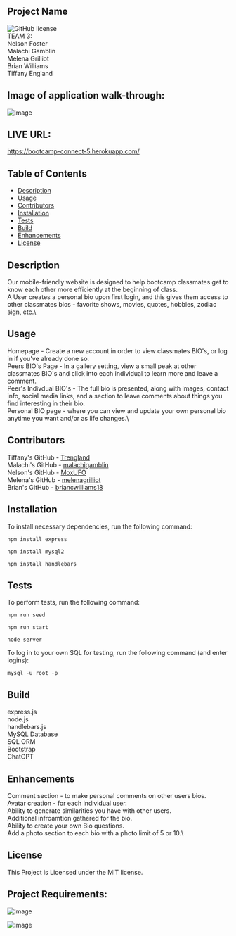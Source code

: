 ## Project Name
![GitHub license](https://img.shields.io/badge/license-MIT-blue.svg)\
TEAM 3:\
Nelson Foster\
Malachi Gamblin\
Melena Grilliot\
Brian Williams\
Tiffany England


## Image of application walk-through:
![image](https://github.com/Trengland/Bootcamp-Connect/assets/122329399/9a4df9a6-64a6-4753-a518-682473e8198f)


## LIVE URL:
https://bootcamp-connect-5.herokuapp.com/


## Table of Contents
* [Description](#description)
* [Usage](#usage)
* [Contributors](#contributors)
* [Installation](#installation)
* [Tests](#tests)
* [Build](#build)
* [Enhancements](#enhancements)
* [License](#license)


## Description
Our mobile-friendly website is designed to help bootcamp classmates get to know each other more efficiently at the beginning of class.\
A User creates a personal bio upon first login, and this gives them access to other classmates bios - favorite shows, movies, quotes, hobbies, zodiac sign, etc.\



## Usage
Homepage - Create a new account in order to view classmates BIO's, or log in if you've already done so.\
Peers BIO's Page - In a gallery setting, view a small peak at other classmates BIO's and click into each individual to learn more and leave a comment.\
Peer's Indivdual BIO's - The full bio is presented, along with images, contact info, social media links, and a section to leave comments about things you find interesting in their bio.\
Personal BIO page - where you can view and update your own personal bio anytime you want and/or as life changes.\


## Contributors
Tiffany's GitHub - [Trengland](https://www.github.com/Trengland/)\
Malachi's GitHub - [malachigamblin](https://www.github.com/malachigamblin/)\
Nelson's GitHub - [MoxUFO](https://www.github.com/MoxUFO/)\
Melena's GitHub - [melenagrilliot](https://www.github.com/melenagrilliot/)\
Brian's GitHub - [briancwilliams18](https://www.github.com/briancwilliams18/)


## Installation

To install necessary dependencies, run the following command: 

```
npm install express
```
```
npm install mysql2
```
```
npm install handlebars
```


## Tests

To perform tests, run the following command:

```
npm run seed
```
```
npm run start
```
```
node server
```

To log in to your own SQL for testing, run the following command (and enter logins):

```
mysql -u root -p
```


## Build
express.js\
node.js\
handlebars.js\
MySQL Database\
SQL ORM\
Bootstrap\
ChatGPT


## Enhancements
Comment section - to make personal comments on other users bios.\
Avatar creation - for each individual user.\
Ability to generate similarities you have with other users.\
Additional infroamtion gathered for the bio.\
Ability to create your own Bio questions.\
Add a photo section to each bio with a photo limit of 5 or 10.\



## License
This Project is Licensed under the MIT license.



## Project Requirements:

![image](https://user-images.githubusercontent.com/122329399/234438085-0bc1e512-b48a-4754-af66-3ccb94e7a58f.png)

![image](https://user-images.githubusercontent.com/122329399/234438124-5b6ecd22-c82e-4561-a8c6-daff2616fe43.png)
